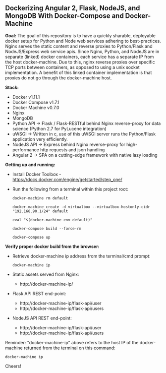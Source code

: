 ## Dockerizing Angular 2, Flask, NodeJS, and MongoDB With Docker-Compose and Docker-Machine

**Goal:**
The goal of this repository is to have a quickly sharable, deployable docker setup for Python and Node web services adhering to best-practices. Nginx serves the static content and reverse proxies to Python/Flask and NodeJS/Express web service apis. Since Nginx, Python, and NodeJS are in separate (linked) docker containers, each service has a separate IP from the host docker-machine. Due to this, nginx reverse proxies over specific TCP ports between containers, as opposed to using a unix socket implementation. A benefit of this linked container implementation is that proxies do not go through the docker-machine host.


**Stack:**
- Docker v1.11.1
- Docker Compose v1.7.1
- Docker Machine v0.7.0
- Nginx
- MongoDB
- Python API -> Flask / Flask-RESTful behind Nginx reverse-proxy for data science (Python 2.7 for PyLucene integration)
- uWSGI -> Written in c, use of this uWSGI server runs the Python/Flask application very efficiently.
- NodeJS API -> Express behind Nginx reverse-proxy for high-performance http requests and json handling
- Angular 2 ->  SPA on a cutting-edge framework with native lazy loading

**Getting up and running:**
- Install Docker Toolbox - https://docs.docker.com/engine/getstarted/step_one/
- Run the following from a terminal within this project root:

    `docker-machine rm default`
    
    `docker-machine create -d virtualbox --virtualbox-hostonly-cidr "192.168.90.1/24" default`
    
    `eval "$(docker-machine env default)"`
    
    `docker-compose build --force-rm`
    
    `docker-compose up`
    
**Verify proper docker build from the browser:**
- Retrieve docker-machine ip address from the terminal/cmd prompt:

    `docker-machine ip`
    
    
- Static assets served from Nginx:
    - http://docker-machine-ip/
- Flask API REST end-point:
    - http://docker-machine-ip/flask-api/user
    - http://docker-machine-ip/flask-api/users
- NodeJS API REST end-point:
    - http://docker-machine-ip/flask-api/user
    - http://docker-machine-ip/flask-api/users
    
Reminder: "docker-machine-ip" above refers to the host IP of the docker-machine returned from the terminal on this command:

    docker-machine ip

Cheers!
